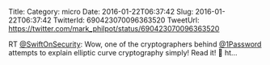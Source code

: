 Title: 
Category: micro
Date: 2016-01-22T06:37:42
Slug: 2016-01-22T06:37:42
TwitterId: 690423070096363520
TweetUrl: https://twitter.com/mark_philpot/status/690423070096363520

RT [@SwiftOnSecurity](https://twitter.com/SwiftOnSecurity): Wow, one of the cryptographers behind [@1Password](https://twitter.com/1Password) attempts to explain elliptic curve cryptography simply! Read it! 🙌 ht…
